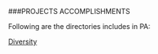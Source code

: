 ###PROJECTS ACCOMPLISHMENTS


  Following are the directories includes in PA:
  
  [Diversity](https://github.com/maryammurtazamughal/PA/tree/main/TaskDiversity)
